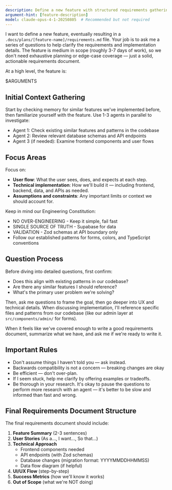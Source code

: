 ```yaml
---
description: Define a new feature with structured requirements gathering
argument-hint: [feature-description]
model: claude-opus-4-1-20250805  # Recommended but not required
---
```


I want to define a new feature, eventually resulting in a `.docs/plans/[feature-name]/requirements.md` file. Your job is to ask me a series of questions to help clarify the requirements and implementation details. The feature is medium in scope (roughly 3-7 days of work), so we don't need exhaustive planning or edge-case coverage — just a solid, actionable requirements document.

At a high level, the feature is:

$ARGUMENTS

## Initial Context Gathering

Start by checking memory for similar features we've implemented before, then familiarize yourself with the feature. Use 1-3 agents in parallel to investigate:
- Agent 1: Check existing similar features and patterns in the codebase
- Agent 2: Review relevant database schemas and API endpoints  
- Agent 3 (if needed): Examine frontend components and user flows

## Focus Areas

Focus on:
- **User flow**: What the user sees, does, and expects at each step.
- **Technical implementation**: How we'll build it — including frontend, backend, data, and APIs as needed.
- **Assumptions and constraints**: Any important limits or context we should account for.

Keep in mind our Engineering Constitution:
- NO OVER-ENGINEERING - Keep it simple, fail fast
- SINGLE SOURCE OF TRUTH - Supabase for data
- VALIDATION - Zod schemas at API boundary only
- Follow our established patterns for forms, colors, and TypeScript conventions

## Question Process

Before diving into detailed questions, first confirm:
- Does this align with existing patterns in our codebase?
- Are there any similar features I should reference?
- What's the primary user problem we're solving?

Then, ask me questions to frame the goal, then go deeper into UX and technical details. When discussing implementation, I'll reference specific files and patterns from our codebase (like our admin layer at `src/components/admin/` for forms).

When it feels like we've covered enough to write a good requirements document, summarize what we have, and ask me if we're ready to write it.

## Important Rules

- Don't assume things I haven't told you — ask instead.
- Backwards compatibility is not a concern — breaking changes are okay
- Be efficient — don't over-plan.
- If I seem stuck, help me clarify by offering examples or tradeoffs.
- Be thorough in your research. It's okay to pause the questions to perform more research with an agent — it's better to be slow and informed than fast and wrong.

## Final Requirements Document Structure

The final requirements document should include:
1. **Feature Summary** (2-3 sentences)
2. **User Stories** (As a..., I want..., So that...)
3. **Technical Approach**
   - Frontend components needed
   - API endpoints (with Zod schemas)
   - Database changes (migration format: YYYYMMDDHHMMSS)
   - Data flow diagram (if helpful)
4. **UI/UX Flow** (step-by-step)
5. **Success Metrics** (how we'll know it works)
6. **Out of Scope** (what we're NOT doing)